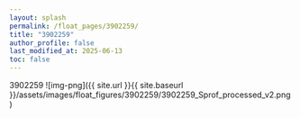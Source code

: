 ```yaml
---
layout: splash
permalink: /float_pages/3902259/
title: "3902259"
author_profile: false
last_modified_at: 2025-06-13
toc: false
---
```

 
3902259
![img-png]({{ site.url }}{{ site.baseurl }}/assets/images/float_figures/3902259/3902259_Sprof_processed_v2.png)